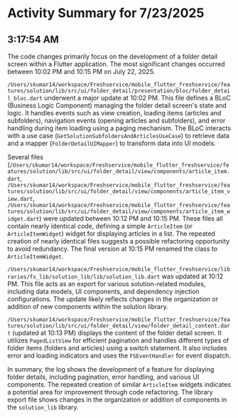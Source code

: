 # Activity Summary for 7/23/2025

## 3:17:54 AM
The code changes primarily focus on the development of a folder detail screen within a Flutter application.  The most significant changes occurred between 10:02 PM and 10:15 PM on July 22, 2025.

`/Users/skumar14/workspace/Freshservice/mobile_flutter_freshservice/features/solution/lib/src/ui/folder_detail/presentation/bloc/folder_detail_bloc.dart` underwent a major update at 10:02 PM. This file defines a BLoC (Business Logic Component) managing the folder detail screen's state and logic.  It handles events such as view creation, loading items (articles and subfolders), navigation events (opening articles and subfolders), and error handling during item loading using a paging mechanism. The BLoC interacts with a use case (`GetSolutionSubfoldersAndArticlesUseCase`) to retrieve data and a mapper (`FolderDetailUIMapper`) to transform data into UI models.

Several files (`/Users/skumar14/workspace/Freshservice/mobile_flutter_freshservice/features/solution/lib/src/ui/folder_detail/view/components/article_item.dart`, `/Users/skumar14/workspace/Freshservice/mobile_flutter_freshservice/features/solution/lib/src/ui/folder_detail/view/components/article_item_view.dart`, `/Users/skumar14/workspace/Freshservice/mobile_flutter_freshservice/features/solution/lib/src/ui/folder_detail/view/components/article_item_widget.dart`) were updated between 10:12 PM and 10:15 PM.  These files all contain nearly identical code, defining a simple `ArticleItem` (or `ArticleItemWidget`) widget for displaying articles in a list.  The repeated creation of nearly identical files suggests a possible refactoring opportunity to avoid redundancy.  The final version at 10:15 PM renamed the class to `ArticleItemWidget`.

`/Users/skumar14/workspace/Freshservice/mobile_flutter_freshservice/libraries/fs_lib/solution_lib/lib/solution_lib.dart` was updated at 10:12 PM. This file acts as an export for various solution-related modules, including data models, UI components, and dependency injection configurations.  The update likely reflects changes in the organization or addition of new components within the solution library.

`/Users/skumar14/workspace/Freshservice/mobile_flutter_freshservice/features/solution/lib/src/ui/folder_detail/view/folder_detail_content.dart`  (updated at 10:13 PM) displays the content of the folder detail screen. It utilizes `PagedListView` for efficient pagination and handles different types of folder items (folders and articles) using a switch statement.  It also includes error and loading indicators and uses the `FSEventHandler` for event dispatch.

In summary, the log shows the development of a feature for displaying folder details, including pagination, error handling, and various UI components.  The repeated creation of similar `ArticleItem` widgets indicates a potential area for improvement through code refactoring.  The library export file shows changes in the organization or addition of components in the `solution_lib` library.
